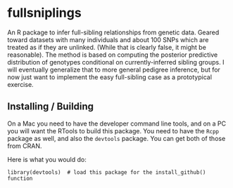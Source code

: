 # fullsniplings

An R package to infer full-sibling relationships from genetic data.
Geared toward datasets with many individuals and about 100 SNPs which are
treated as if they are unlinked. (While that is clearly false, it might be
reasonable).  The method is based on computing the posterior predictive
distribution of genotypes conditional on currently-inferred sibling groups. 
I will eventually generalize
that to more general pedigree inference, but for now just want to implement
the easy full-sibling case as a prototypical exercise.

## Installing / Building
On a Mac you need to have the developer command line tools, and on a PC you will 
want the RTools to build this package.  You need to have the `Rcpp` package as
well, and also the `devtools` package.  You can get both of those from CRAN.

Here is what you would do:
```{r}
library(devtools)  # load this package for the install_github() function

```